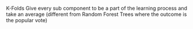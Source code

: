K-Folds Give every sub component to be a part of the learning process and take an average (different from Random Forest Trees where the outcome is the popular vote) 